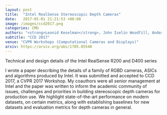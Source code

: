 ```yaml
---
layout: post
title:  "Intel RealSense Stereoscopic Depth Cameras"
date:   2017-05-01 21:21:53 +00:00
image: /images/ccd2017.png
categories: CMU
authors: "<strong>Leonid Keselman</strong>, John Iselin Woodfill, Anders Grunnet-Jepsen, Achintya Bhowmik"
subtitle: "CCD 2017"
venue: "CVPR Workshops (Computational Cameras and Displays)"
arxiv: https://arxiv.org/abs/1705.05548
---
```

Technical and design details of the Intel RealSense R200 and D400 series

I wrote a paper describing the details of a family of RGBD cameras, ASICs and algorithms produced by Intel. It was submitted and accepted to CCD 2017, a CVPR 2017 Workshop. My coauthors were all senior management at Intel and the paper was written to inform the academic community of issues, challenges and priorities in building stereoscopic depth cameras for production use. We highlight state-of-the-art performance on modern datasets, on certain metrics, along with establishing baselines for new datasets and evaluation metrics for depth cameras in general. 

